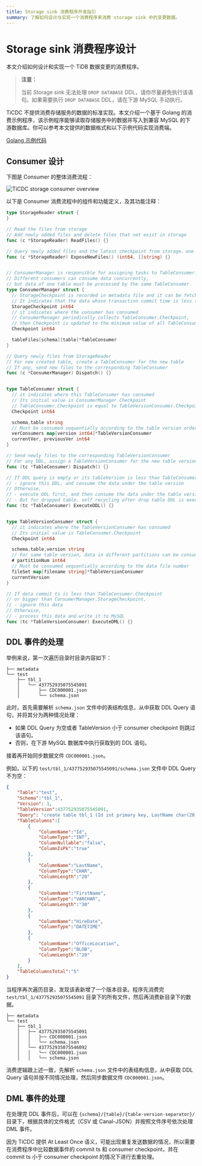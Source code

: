```yaml
---
title: Storage sink 消费程序开发指引
summary: 了解如何设计与实现一个消费程序来消费 storage sink 中的变更数据。
---
```


# Storage sink 消费程序设计

本文介绍如何设计和实现一个 TiDB 数据变更的消费程序。

> **注意：**
>
> 当前 Storage sink 无法处理 `DROP DATABASE` DDL，请你尽量避免执行该语句。如果需要执行 `DROP DATABASE` DDL，请在下游 MySQL 手动执行。

TiCDC 不提供消费存储服务的数据的标准实现。本文介绍一个基于 Golang 的消费示例程序，该示例程序能够读取存储服务中的数据并写入到兼容 MySQL 的下游数据库。你可以参考本文提供的数据格式和以下示例代码实现消费端。

[Golang 示例代码](https://github.com/pingcap/tiflow/tree/release-7.5/cmd/storage-consumer)

## Consumer 设计

下图是 Consumer 的整体消费流程：

![TiCDC storage consumer overview](https://docs-download.pingcap.com/media/images/docs-cn/ticdc/ticdc-storage-consumer-overview.png)

以下是 Consumer 消费流程中的组件和功能定义，及其功能注释：

```go
type StorageReader struct {
}

// Read the files from storage
// Add newly added files and delete files that not exist in storage
func (c *StorageReader) ReadFiles() {}

// Query newly added files and the latest checkpoint from storage，one file can only be returned once
func (c *StorageReader) ExposeNewFiles() (int64, []string) {}


// ConsumerManager is responsible for assigning tasks to TableConsumer.
// Different consumers can consume data concurrently,
// but data of one table must be processed by the same TableConsumer.
type ConsumerManager struct {
  // StorageCheckpoint is recorded in metadata file and it can be fetched by calling `StorageReader.ExposeNewFiles()`.
  // It indicates that the data whose transaction commit time is less than this checkpoint has been stored in storage
  StorageCheckpoint int64
  // it indicates where the consumer has consumed
  // ConsumerManager periodically collects TableConsumer.Checkpoint,
  // then Checkpoint is updated to the minimum value of all TableConsumer.Checkpoint
  Checkpoint int64

  tableFiles[schema][table]*TableConsumer
}

// Query newly files from StorageReader
// For new created table, create a TableConsumer for the new table
// If any, send new files to the corresponding TableConsumer
func (c *ConsumerManager) Dispatch() {}


type TableConsumer struct {
  // it indicates where this TableConsumer has consumed
  // Its initial value is ConsumerManager.Checkpoint
  // TableConsumer.Checkpoint is equal to TableVersionConsumer.Checkpoint
  Checkpoint int64

  schema,table string
  // Must be consumed sequentially according to the table version order
  verConsumers map[version int64]*TableVersionConsumer
  currentVer, previousVer int64
}

// Send newly files to the corresponding TableVersionConsumer
// For any DDL, assign a TableVersionConsumer for the new table version
func (tc *TableConsumer) Dispatch() {}

// If DDL query is empty or its tableVersion is less than TableConsumer.Checkpoint,
// - ignore this DDL, and consume the data under the table version
// Otherwise,
// - execute DDL first, and then consume the data under the table version
// - But for dropped table, self recycling after drop table DDL is executed
func (tc *TableConsumer) ExecuteDDL() {}


type TableVersionConsumer struct {
  // it indicates where the TableVersionConsumer has consumed
  // Its initial value is TableConsumer.Checkpoint
  Checkpoint int64

  schema,table,version string
  // For same table version, data in different partitions can be consumed concurrently
  # partitionNum int64
  // Must be consumed sequentially according to the data file number
  fileSet map[filename string]*TableVersionConsumer
  currentVersion
}

// If data commit ts is less than TableConsumer.Checkpoint
// or bigger than ConsumerManager.StorageCheckpoint,
// - ignore this data
// Otherwise,
// - process this data and write it to MySQL
func (tc *TableVersionConsumer) ExecuteDML() {}
```

## DDL 事件的处理

举例来说，第一次遍历目录时目录内容如下：

```
├── metadata
└── test
    ├── tbl_1
    │   └── 437752935075545091
    │       ├── CDC000001.json
    │       └── schema.json
```

此时，首先需要解析 `schema.json` 文件中的表结构信息，从中获取 DDL Query 语句，并将其分为两种情况处理：

- 如果 DDL Query 为空或者 TableVersion 小于 consumer checkpoint 则跳过该语句。
- 否则，在下游 MySQL 数据库中执行获取到的 DDL 语句。

接着再开始同步数据文件 `CDC000001.json`。

例如，以下的 `test/tbl_1/437752935075545091/schema.json` 文件中 DDL Query 不为空：

```json
{
    "Table":"test",
    "Schema":"tbl_1",
    "Version": 1,
    "TableVersion":437752935075545091,
    "Query": "create table tbl_1 (Id int primary key, LastName char(20), FirstName varchar(30), HireDate datetime, OfficeLocation Blob(20))",
    "TableColumns":[
        {
            "ColumnName":"Id",
            "ColumnType":"INT",
            "ColumnNullable":"false",
            "ColumnIsPk":"true"
        },
        {
            "ColumnName":"LastName",
            "ColumnType":"CHAR",
            "ColumnLength":"20"
        },
        {
            "ColumnName":"FirstName",
            "ColumnType":"VARCHAR",
            "ColumnLength":"30"
        },
        {
            "ColumnName":"HireDate",
            "ColumnType":"DATETIME"
        },
        {
            "ColumnName":"OfficeLocation",
            "ColumnType":"BLOB",
            "ColumnLength":"20"
        }
    ],
    "TableColumnsTotal":"5"
}
```

当程序再次遍历目录，发现该表新增了一个版本目录。程序先消费完 `test/tbl_1/437752935075545091` 目录下的所有文件，然后再消费新目录下的数据。

```
├── metadata
└── test
    ├── tbl_1
    │   ├── 437752935075545091
    │   │   ├── CDC000001.json
    │   │   └── schema.json
    │   └── 437752935075546092
    │   │   └── CDC000001.json
    │   │   └── schema.json
```

消费逻辑跟上述一致，先解析 `schema.json` 文件中的表结构信息，从中获取 DDL Query 语句并按不同情况处理，然后同步数据文件 `CDC000001.json`。

## DML 事件的处理

在处理完 DDL 事件后，可以在 `{schema}/{table}/{table-version-separator}/` 目录下，根据具体的文件格式（CSV 或 Canal-JSON）并按照文件序号依次处理 DML 事件。

因为 TiCDC 提供 At Least Once 语义，可能出现重复发送数据的情况，所以需要在消费程序中比较数据事件的 commit ts 和 consumer checkpoint，并在 commit ts 小于 consumer checkpoint 的情况下进行去重处理。
